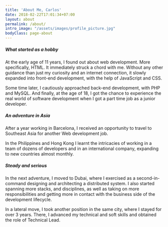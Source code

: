 ```yaml
---
title: 'About Me, Carlos'
date: 2018-02-22T17:01:34+07:00
layout: about
permalink: /about/
intro_image: "/assets/images/profile_picture.jpg"
bodyClass: page-about
---
```


##### What started as a hobby

At the early age of 11 years, I found out about web development. More specifically, HTML. It immediately struck a chord with me. Without any other guidance than just my curiosity and an internet connection, it slowly expanded into front-end development, with the help of JavaScript and CSS.

Some time later, I cautiously approached back-end development, with PHP and MySQL. And finally, at the age of 18, I got the chance to experience the real world of software development when I got a part time job as a junior developer. 

##### An adventure in Asia

After a year working in Barcelona, I received an opportunity to travel to Southeast Asia for another Web development job.

In the Philippines and Hong Kong I learnt the intricacies of working in a team of dozens of developers and in an international company, expanding to new countries almost monthly.

##### Steady and serious

In the next adventure, I moved to Dubai, where I exercised as a second-in-command designing and architecting a distributed system. I also started spanning more stacks, and disciplines, as well as taking on more responsibilities and getting more in contact with the business side of the development lifecycle.

In a lateral move, I took another position in the same city, where I stayed for over 3 years. There, I advanced my technical and soft skills and obtained the role of Technical Lead.

[comment]: <> (##### Future ventures)

